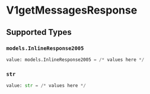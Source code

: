# V1getMessagesResponse


## Supported Types

### `models.InlineResponse2005`

```python
value: models.InlineResponse2005 = /* values here */
```

### `str`

```python
value: str = /* values here */
```

